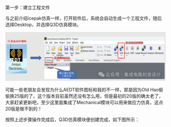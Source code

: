 第一步：建立工程文件

与之前介绍icepak仿真一样，打开软件后，系统会自动生成一个工程文件，随后选择Desktop，并选择Q3D仿真模块。

![](https://raw.githubusercontent.com/LeroyK111/pictureBed/master/20250325101021.png)

可能一些老朋友会发现为什么AEDT软件图标和我的不一样，那是因为Old Hao偷偷换25版的了，这个版本目前虽然还没有怎么用，但是最初的20版的确太老了，大家赶紧更新吧，至少这里面集成了Mechanical模块可以用来做应力仿真，这点20版是做不到的！

按照上述步骤操作完成后，Q3D仿真模块便创建完成，如下图所示：

